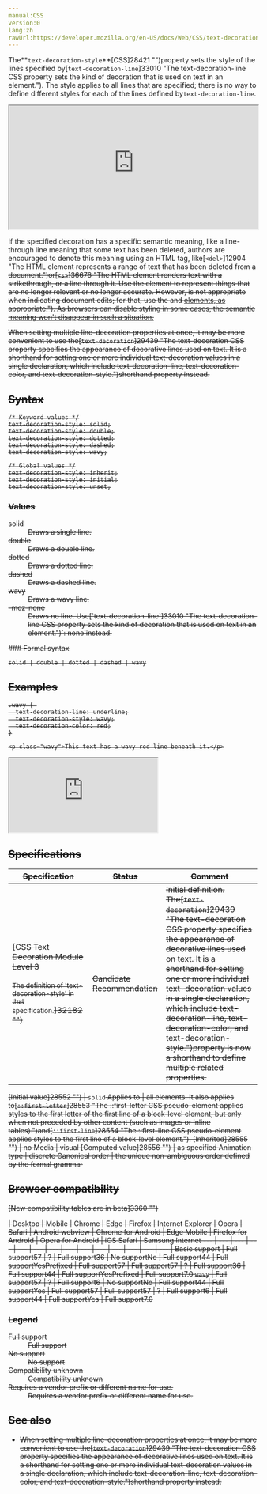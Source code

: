 ```yaml
---
manual:CSS
version:0
lang:zh
rawUrl:https://developer.mozilla.org/en-US/docs/Web/CSS/text-decoration-style
---
```






The**`text-decoration-style`**[CSS]28421 "")property sets the style of the lines specified by[`text-decoration-line`]33010 "The text-decoration-line CSS property sets the kind of decoration that is used on text in an element."). The style applies to all lines that are specified; there is no way to define different styles for each of the lines defined by`text-decoration-line`.

<iframe src='https://interactive-examples.mdn.mozilla.net/pages/css/text-decoration-style.html' width='100%' height='250'></iframe>


If the specified decoration has a specific semantic meaning, like a line-through line meaning that some text has been deleted, authors are encouraged to denote this meaning using an HTML tag, like[`<del>`]12904 "The HTML <del> element represents a range of text that has been deleted from a document.")or[`<s>`]36676 "The HTML <s> element renders text with a strikethrough, or a line through it. Use the <s> element to represent things that are no longer relevant or no longer accurate. However, <s> is not appropriate when indicating document edits; for that, use the <del> and <ins> elements, as appropriate."). As browsers can disable styling in some cases, the semantic meaning won&#39;t disappear in such a situation.



When setting multiple line-decoration properties at once, it may be more convenient to use the[`text-decoration`]29439 "The text-decoration CSS property specifies the appearance of decorative lines used on text. It is a shorthand for setting one or more individual text-decoration values in a single declaration, which include text-decoration-line, text-decoration-color, and text-decoration-style.")shorthand property instead.


## Syntax<a name="Syntax"></a>

```
/* Keyword values */
text-decoration-style: solid;
text-decoration-style: double;
text-decoration-style: dotted;
text-decoration-style: dashed;
text-decoration-style: wavy;

/* Global values */
text-decoration-style: inherit;
text-decoration-style: initial;
text-decoration-style: unset;
```

### Values<a name="Values"></a>
<dl><dt id=''>solid</dt><dd>Draws a single line.</dd><dt id=''>double</dt><dd>Draws a double line.</dd><dt id=''>dotted</dt><dd>Draws a dotted line.</dd><dt id=''>dashed</dt><dd>Draws a dashed line.</dd><dt id=''>wavy</dt><dd>Draws a wavy line.</dd><dt id=''>-moz-none<i></i></dt><dd>Draws no line. Use[`text-decoration-line`]33010 "The text-decoration-line CSS property sets the kind of decoration that is used on text in an element.")`: none`instead.</dd></dl>
### Formal syntax<a name="Formal_syntax"></a>

```
solid | double | dotted | dashed | wavy
```

## Examples<a name="Examples"></a>

```
.wavy { 
  text-decoration-line: underline;
  text-decoration-style: wavy;
  text-decoration-color: red;
}
```

```
<p class="wavy">This text has a wavy red line beneath it.</p>
```


<iframe src='https://mdn.mozillademos.org/en-US/docs/Web/CSS/text-decoration-style$samples/Examples?revision=1352866' width='null' height='null'></iframe>



## Specifications<a name="Specifications"></a>

Specification | Status | Comment 
 ---  |  ---  |  ---  | 
[CSS Text Decoration Module Level 3<br></br><small>The definition of &#39;text-decoration-style&#39; in that specification.</small>]32182 "") | Candidate Recommendation | Initial definition. The[`text-decoration`]29439 "The text-decoration CSS property specifies the appearance of decorative lines used on text. It is a shorthand for setting one or more individual text-decoration values in a single declaration, which include text-decoration-line, text-decoration-color, and text-decoration-style.")property is now a shorthand to define multiple related properties. 


[Initial value]28552 "") | `solid` 
Applies to | all elements. It also applies to[`::first-letter`]28553 "The ::first-letter CSS pseudo-element applies styles to the first letter of the first line of a block-level element, but only when not preceded by other content (such as images or inline tables).")and[`::first-line`]28554 "The ::first-line CSS pseudo-element applies styles to the first line of a block-level element."). 
[Inherited]28555 "") | no 
Media | visual 
[Computed value]28556 "") | as specified 
Animation type | discrete 
Canonical order | the unique non-ambiguous order defined by the formal grammar 


## Browser compatibility<a name="Browser_compatibility"></a>
[New compatibility tables are in beta<i></i>]3360 "")

 | <abbr>Desktop<i></i></abbr> | <abbr>Mobile<i></i></abbr> 
 | <abbr>Chrome<i></i></abbr> | <abbr>Edge<i></i></abbr> | <abbr>Firefox<i></i></abbr> | <abbr>Internet Explorer<i></i></abbr> | <abbr>Opera<i></i></abbr> | <abbr>Safari<i></i></abbr> | <abbr>Android webview<i></i></abbr> | <abbr>Chrome for Android<i></i></abbr> | <abbr>Edge Mobile<i></i></abbr> | <abbr>Firefox for Android<i></i></abbr> | <abbr>Opera for Android<i></i></abbr> | <abbr>iOS Safari<i></i></abbr> | <abbr>Samsung Internet<i></i></abbr> 
 ---  |  ---  |  ---  |  ---  |  ---  |  ---  |  ---  |  ---  |  ---  |  ---  |  ---  |  ---  |  ---  |  ---  | 
Basic support | <abbr>Full support</abbr>57 | <abbr>?</abbr> | <abbr>Full support</abbr>36 | <abbr>No support</abbr>No | <abbr>Full support</abbr>44 | <abbr>Full support</abbr>Yes<abbr>Prefixed<i></i></abbr> | <abbr>Full support</abbr>57 | <abbr>Full support</abbr>57 | <abbr>?</abbr> | <abbr>Full support</abbr>36 | <abbr>Full support</abbr>44 | <abbr>Full support</abbr>Yes<abbr>Prefixed<i></i></abbr> | <abbr>Full support</abbr>7.0 
`wavy` | <abbr>Full support</abbr>57 | <abbr>?</abbr> | <abbr>Full support</abbr>6 | <abbr>No support</abbr>No | <abbr>Full support</abbr>44 | <abbr>Full support</abbr>Yes | <abbr>Full support</abbr>57 | <abbr>Full support</abbr>57 | <abbr>?</abbr> | <abbr>Full support</abbr>6 | <abbr>Full support</abbr>44 | <abbr>Full support</abbr>Yes | <abbr>Full support</abbr>7.0 


### Legend<a name="Legend"></a>
<dl><dt id=''><abbr>Full support</abbr></dt><dd>Full support</dd><dt id=''><abbr>No support</abbr></dt><dd>No support</dd><dt id=''><abbr>Compatibility unknown</abbr></dt><dd>Compatibility unknown</dd><dt id=''><abbr>Requires a vendor prefix or different name for use.<i></i></abbr></dt><dd>Requires a vendor prefix or different name for use.</dd></dl>

## See also<a name="See_also"></a>

* When setting multiple line-decoration properties at once, it may be more convenient to use the[`text-decoration`]29439 "The text-decoration CSS property specifies the appearance of decorative lines used on text. It is a shorthand for setting one or more individual text-decoration values in a single declaration, which include text-decoration-line, text-decoration-color, and text-decoration-style.")shorthand property instead.



